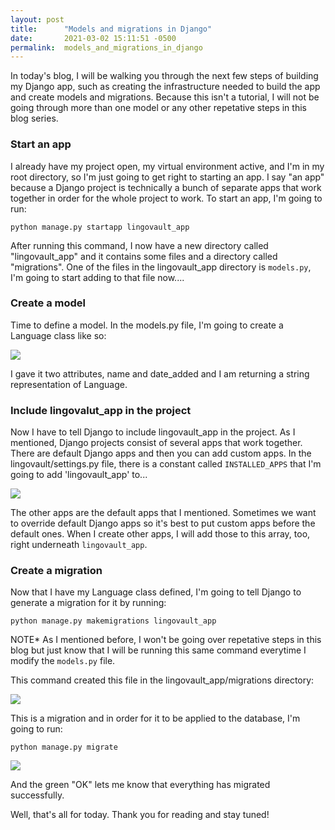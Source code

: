 ```yaml
---
layout: post
title:      "Models and migrations in Django"
date:       2021-03-02 15:11:51 -0500
permalink:  models_and_migrations_in_django
---
```



In today's blog, I will be walking you through the next few steps of building my Django app, such as creating the infrastructure needed to build the app and create models and migrations. Because this isn't a tutorial, I will not be going through more than one model or any other repetative steps in this blog series.

### Start an app 

I already have my project open, my virtual environment active, and I'm in my root directory, so I'm just going to get right to starting an app. I say "an app" because a Django project is technically a bunch of separate apps that work together in order for the whole project to work. To start an app, I'm going to run:

```python manage.py startapp lingovault_app```

After running this command, I now have a new directory called "lingovault_app" and it contains some files and a directory called "migrations". One of the files in the lingovault_app directory is ```models.py```, I'm going to start adding to that file now....

### Create a model

Time to define a model. In the models.py file, I'm going to create a Language class like so:

![](https://i.imgur.com/F7mB5vj.png)

I gave it two attributes, name and date_added and I am returning a string representation of Language.

### Include lingovalut_app in the project

Now I have to tell Django to include lingovault_app in the project. As I mentioned, Django projects consist of several apps that work together. There are default Django apps and then you can add custom apps. In the lingovault/settings.py file, there is a constant called ```INSTALLED_APPS```  that I'm going to add 'lingovault_app' to...

![](https://i.imgur.com/REB1vxI.png)

The other apps are the default apps that I mentioned. Sometimes we want to override default Django apps so it's best to put custom apps before the default ones. When I create other apps, I will add those to this array, too, right underneath ```lingovault_app```. 

### Create a migration

Now that I have my Language class defined, I'm going to tell Django to generate a migration for it by running:

```python manage.py makemigrations lingovault_app```

NOTE* As I mentioned before, I won't be going over repetative steps in this blog but just know that I will be running this same command everytime I modify the ```models.py``` file. 

This command created this file in the lingovault_app/migrations directory:

![](https://i.imgur.com/5vTJOLD.png)

This is a migration and in order for it to be applied to the database, I'm going to run:

```python manage.py migrate```

![](https://i.imgur.com/sdYSy1K.png)

And the green "OK" lets me know that everything has migrated successfully.

Well, that's all for today. Thank you for reading and stay tuned!





